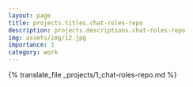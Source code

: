 ```yaml
---
layout: page
title: projects.titles.chat-roles-repo
description: projects.descriptions.chat-roles-repo
img: assets/img/12.jpg
importance: 1
category: work
---
```


{% translate_file _projects/1_chat-roles-repo.md %}
